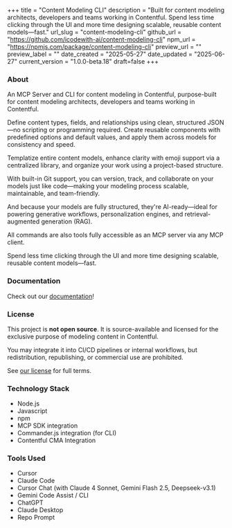 +++
title = "Content Modeling CLI"
description = "Built for content modeling architects, developers and teams working in Contentful. Spend less time clicking through the UI and more time designing scalable, reusable content models—fast."
url_slug = "content-modeling-cli"
github_url = "https://github.com/icodewith-ai/content-modeling-cli"
npm_url = "https://npmjs.com/package/content-modeling-cli"
preview_url = ""
preview_label = ""
date_created = "2025-05-27"
date_updated = "2025-06-27"
current_version = "1.0.0-beta.18"
draft=false
+++

### About

An MCP Server and CLI for content modeling in Contentful, purpose-built for content modeling architects, developers and teams working in Contentful.

Define content types, fields, and relationships using clean, structured JSON—no scripting or programming required. Create reusable components with predefined options and default values, and apply them across models for consistency and speed.

Templatize entire content models, enhance clarity with emoji support via a centralized library, and organize your work using a project-based structure.

With built-in Git support, you can version, track, and collaborate on your models just like code—making your modeling process scalable, maintainable, and team-friendly.

And because your models are fully structured, they're AI-ready—ideal for powering generative workflows, personalization engines, and retrieval-augmented generation (RAG).

All commands are also tools fully accessible as an MCP server via any MCP client.

Spend less time clicking through the UI and more time designing scalable, reusable content models—fast.

### Documentation
Check out our [documentation](https://github.com/icodewith-ai/Content-Modeling-CLI/tree/main/common/docs)!

### License
This project is **not open source**. It is source-available and licensed for the exclusive purpose of modeling content in Contentful.

You may integrate it into CI/CD pipelines or internal workflows, but redistribution, republishing, or commercial use are prohibited.

See [our license](https://github.com/icodewith-ai/Content-Modeling-CLI/blob/main/LICENSE.md) for full terms.

### Technology Stack
- Node.js
- Javascript
- npm
- MCP SDK integration
- Commander.js integration (for CLI)
- Contentful CMA Integration

### Tools Used
- Cursor
- Claude Code
- Cursor Chat (with Claude 4 Sonnet, Gemini Flash 2.5, Deepseek-v3.1)
- Gemini Code Assist / CLI
- ChatGPT
- Claude Desktop
- Repo Prompt